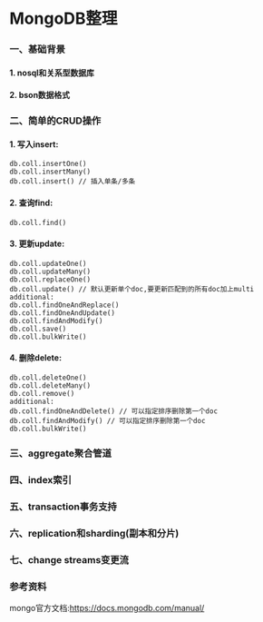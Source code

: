 # MongoDB整理
### 一、基础背景
#### 1. nosql和关系型数据库
#### 2. bson数据格式
### 二、简单的CRUD操作
#### 1. 写入insert:   
    db.coll.insertOne()  
    db.coll.insertMany()  
    db.coll.insert() // 插入单条/多条
#### 2. 查询find:  
    db.coll.find()
#### 3. 更新update:  
    db.coll.updateOne()  
    db.coll.updateMany()  
    db.coll.replaceOne()  
    db.coll.update() // 默认更新单个doc,要更新匹配到的所有doc加上multi  
    additional:
    db.coll.findOneAndReplace()  
    db.coll.findOneAndUpdate()  
    db.coll.findAndModify()  
    db.coll.save()  
    db.coll.bulkWrite()  
#### 4. 删除delete:  
    db.coll.deleteOne()  
    db.coll.deleteMany()  
    db.coll.remove()  
    additional:  
    db.coll.findOneAndDelete() // 可以指定排序删除第一个doc  
    db.coll.findAndModify() // 可以指定排序删除第一个doc  
    db.coll.bulkWrite()  
### 三、aggregate聚合管道


### 四、index索引

### 五、transaction事务支持

### 六、replication和sharding(副本和分片)

### 七、change streams变更流

### 参考资料
mongo官方文档:https://docs.mongodb.com/manual/